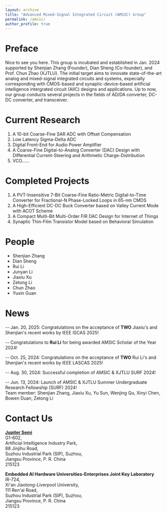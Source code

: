 ```yaml
---
layout: archive
title: "Advanced Mixed-Signal Integrated Circuit (AMSIC) Group"
permalink: /amsic/
author_profile: true
---
```


Preface
=====
Nice to see you here. This group is incubated and established in Jan. 2024 supported by Shenjian Zhang (Founder), Dian Sheng (Co-founder), and Prof. Chun Zhao (XJTLU). The initial target aims to innovate state-of-the-art analog and mixed-signal integrated circuits and systems, expecially corresponding with CMOS-based and synaptic-device-based artificial intelligence intergrated circuit (AIIC) designs and applications. Up to now, our group conducts several projects in the fields of AD/DA converter, DC-DC converter, and transceiver.

Current Research
=====
1. A 10-bit Coarse-Fine SAR ADC with Offset Compensation
2. Low Latency Sigma-Delta ADC
3. Digital Front-End for Audio Power Amplifier
4. A Coarse-Fine Digital-to-Analog Converter (DAC) Design with Differential Current-Steering and Arithmetic Charge-Distribution
5. VCO......

Completed Projects
=====
1. A PVT-Insensitive 7-Bit Coarse-Fine Ratio-Metric Digital-to-Time Converter for Fractional-N Phase-Locked Loops in 65-nm CMOS
2. A High-Efficient DC-DC Buck Converter based on Valley Current Mode with ACOT Scheme
3. A Compact Multi-Bit Multi-Order FIR DAC Design for Internet of Things
4. Synaptic Thin-Film Transistor Model based on Behavioral Simulation

People
=====
* Shenjian Zhang
* Dian Sheng
* Rui Li
* Junyan Li
* Jiaxiu Xu
* Zetong Li
* Chun Zhao
* Yuxin Guan

News
=====
-- Jan. 20, 2025: Congratulations on the acceptance of **TWO** Jiaxiu's and Shenjian's recent works by IEEE ISCAS 2025!

-- Congratulations to **Rui Li** for being awarded AMSIC Scholar of the Year 2024!

-- Oct. 25, 2024: Congratulations on the acceptance of **TWO** Rui Li's and Shenjian's recent works by IEEE LASCAS 2025!

-- Aug. 30, 2024: Successful completion of AMSIC & XJTLU SURF 2024!

-- Jun. 13, 2024: Launch of AMSIC & XJTLU Summer Undergraduate Research Fellowship (SURF) 2024!  
Team member: Shenjian Zhang, Jiaxiu Xu, Yu Sun, Wenjing Qu, Xinyi Chen, Bowen Duan, Zetong Li

Contact Us
=====
[**Jupiter Semi**](https://www.jupiter-semi.com/gywm)  
G1-602,  
Artificial Intelligence Industry Park,  
88 Jinjihu Road,  
Suzhou Industrial Park (SIP), Suzhou,  
Jiangsu Province, P. R. China  
215123

**Embedded AI Hardware Universities-Enterprises Joint Key Laboratory**  
IR-724,  
Xi'an Jiaotong-Liverpool University,  
111 Ren'ai Road,  
Suzhou Industrial Park (SIP), Suzhou,  
Jiangsu Province, P. R. China  
215123

